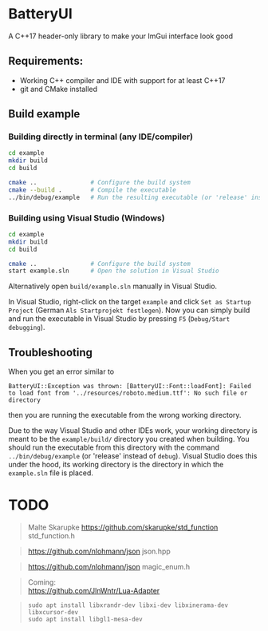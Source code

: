 # BatteryUI
A C++17 header-only library to make your ImGui interface look good 

## Requirements:

 - Working C++ compiler and IDE with support for at least C++17
 - git and CMake installed

## Build example

### Building directly in terminal (any IDE/compiler)
```bash
cd example
mkdir build
cd build

cmake ..               # Configure the build system
cmake --build .        # Compile the executable
../bin/debug/example   # Run the resulting executable (or 'release' instead of `debug`)
```

### Building using Visual Studio (Windows)
```bash
cd example
mkdir build
cd build

cmake ..               # Configure the build system
start example.sln      # Open the solution in Visual Studio
```

Alternatively open `build/example.sln` manually in Visual Studio. 

In Visual Studio, right-click on the target `example` and click `Set as Startup Project` (German `Als Startprojekt festlegen`).
Now you can simply build and run the executable in Visual Studio by pressing `F5` (`Debug/Start debugging`).

## Troubleshooting

When you get an error similar to 
```
BatteryUI::Exception was thrown: [BatteryUI::Font::loadFont]: Failed to load font from '../resources/roboto.medium.ttf': No such file or directory
```
then you are running the executable from the wrong working directory.

Due to the way Visual Studio and other IDEs work, your working directory is meant to be the `example/build/` directory you created when building. You should run the executable from this directory with the command `../bin/debug/example` (or 'release' instead of `debug`). Visual Studio does this under the hood, its working directory is the directory in which the `example.sln` file is placed.

# TODO

>Malte Skarupke
>https://github.com/skarupke/std_function  std_function.h

>https://github.com/nlohmann/json json.hpp

>https://github.com/nlohmann/json magic_enum.h

>Coming:  
>https://github.com/JlnWntr/Lua-Adapter

>```
>sudo apt install libxrandr-dev libxi-dev libxinerama-dev libxcursor-dev
>sudo apt install libgl1-mesa-dev
>```

